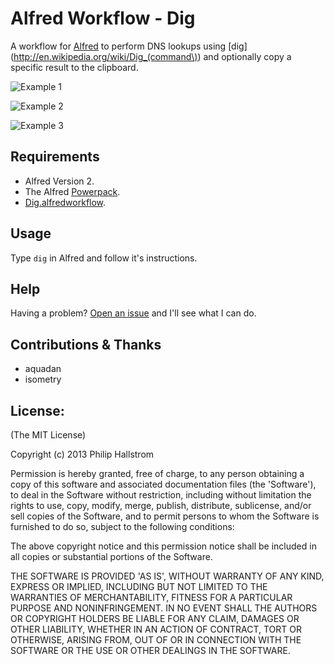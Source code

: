 # Alfred Workflow - Dig

A workflow for [Alfred](http://www.alfredapp.com/) to perform DNS lookups using [dig](http://en.wikipedia.org/wiki/Dig_(command\))
and optionally copy a specific result to the clipboard.

![Example 1](https://raw.github.com/phallstrom/AlfredDig/master/screenshots/1.png)

![Example 2](https://raw.github.com/phallstrom/AlfredDig/master/screenshots/2.png)

![Example 3](https://raw.github.com/phallstrom/AlfredDig/master/screenshots/3.png)

## Requirements

- Alfred Version 2.
- The Alfred [Powerpack](http://www.alfredapp.com/powerpack/).
- [Dig.alfredworkflow](https://raw.github.com/phallstrom/AlfredDig/master/Dig.alfredworkflow).

## Usage

Type `dig` in Alfred and follow it's instructions.

## Help

Having a problem?  [Open an issue](https://github.com/phallstrom/AlfredDig/issues) and I'll see what I can do.

## Contributions & Thanks

- aquadan
- isometry

## License:

(The MIT License)

Copyright (c) 2013 Philip Hallstrom

Permission is hereby granted, free of charge, to any person obtaining
a copy of this software and associated documentation files (the
'Software'), to deal in the Software without restriction, including
without limitation the rights to use, copy, modify, merge, publish,
distribute, sublicense, and/or sell copies of the Software, and to
permit persons to whom the Software is furnished to do so, subject to
the following conditions:

The above copyright notice and this permission notice shall be
included in all copies or substantial portions of the Software.

THE SOFTWARE IS PROVIDED 'AS IS', WITHOUT WARRANTY OF ANY KIND,
EXPRESS OR IMPLIED, INCLUDING BUT NOT LIMITED TO THE WARRANTIES OF
MERCHANTABILITY, FITNESS FOR A PARTICULAR PURPOSE AND NONINFRINGEMENT.
IN NO EVENT SHALL THE AUTHORS OR COPYRIGHT HOLDERS BE LIABLE FOR ANY
CLAIM, DAMAGES OR OTHER LIABILITY, WHETHER IN AN ACTION OF CONTRACT,
TORT OR OTHERWISE, ARISING FROM, OUT OF OR IN CONNECTION WITH THE
SOFTWARE OR THE USE OR OTHER DEALINGS IN THE SOFTWARE.
